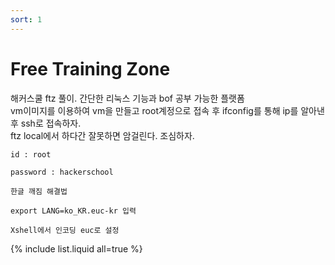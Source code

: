 ```yaml
---
sort: 1
---
```


# Free Training Zone

해커스쿨 ftz 풀이. 간단한 리눅스 기능과 bof 공부 가능한 플랫폼<br>
vm이미지를 이용하여 vm을 만들고 root계정으로 접속 후 ifconfig를 통해 ip를 알아낸 후 ssh로 접속하자.<br>
ftz local에서 하다간 잘못하면 암걸린다. 조심하자.<br>

```note
id : root

password : hackerschool
```
```tip
한글 깨짐 해결법

export LANG=ko_KR.euc-kr 입력

Xshell에서 인코딩 euc로 설정
```

{% include list.liquid all=true %}
